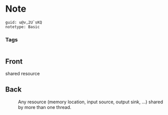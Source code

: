 # Note
```
guid: u@v,2U`sKQ
notetype: Basic
```

### Tags
```
```

## Front
<dt>shared resource</dt>

## Back
<dd>Any resource (memory location, input source, output sink, ...) shared by more than one thread.</dd>

